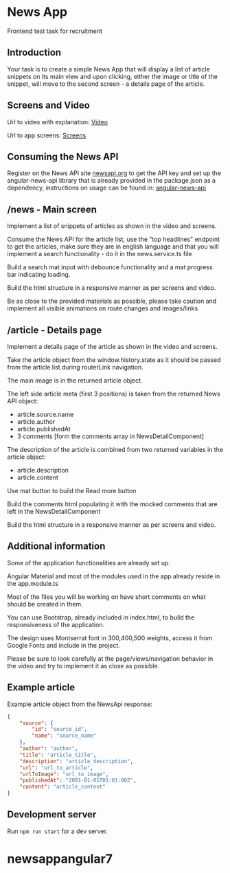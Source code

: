 # News App

Frontend test task for recruitment

## Introduction

Your task is to create a simple News App that will display a list of
article snippets on its main view and upon clicking, either the image or title
of the snippet, will move to the second screen - a details page of the article.

## Screens and Video

Url to video with explanation:
[Video](https://www.loom.com/share/625ea39129b54cc5a4a70896172f3612)

Url to app screens:
[Screens](https://drive.google.com/drive/folders/1MDTkRF2wZ-FBKjMXu5bn1DEprhABiA4N)

## Consuming the News API

Register on the News API site [newsapi.org](https://newsapi.org/) to get the API key and set up
the angular-news-api library that is already provided in the package.json as a 
dependency, instructions on usage can be found in:
[angular-news-api](https://www.npmjs.com/package/angular-news-api)

## /news - Main screen

Implement a list of snippets of articles as shown in the video and screens.

Consume the News API for the article list, use the "top headlines" endpoint
to get the articles, make sure they are in english language and that you will
implement a search functionality - do it in the news.service.ts file


Build a search mat input with debounce functionality and a mat progress bar indicating
loading.

Build the html structure in a responsive manner as per screens and video.

Be as close to the provided materials as possible, please take caution and implement
all visible animations on route changes and images/links

## /article - Details page

Implement a details page of the article as shown in the video and screens.

Take the article object from the window.history.state as it should be passed
from the article list during routerLink navigation.

The main image is in the returned article object.

The left side article meta (first 3 positions) is taken from the returned News API object:
* article.source.name
* article.author
* article.publishedAt
* 3 comments [form the comments array in NewsDetailComponent]

The description of the article is combined from two returned variables in
the article object:
* article.description
* article.content

Use mat button to build the Read more button

Build the comments html populating it with the mocked comments
that are left in the NewsDetailComponent

Build the html structure in a responsive manner as per screens and video.

## Additional information

Some of the application functionalities are already set up.

Angular Material and most of the modules used in the app already reside
in the app.module.ts

Most of the files you will be working on have short comments on what should be
created in them.

You can use Bootstrap, already included in index.html, to build the responsiveness
of the application.

The design uses Montserrat font in 300,400,500 weights, access it from Google Fonts
and include in the project.

Please be sure to look carefully at the page/views/navigation behavior in the video and try to implement
it as close as possible.

## Example article

Example article object from the NewsApi response:

```json
{
    "source": {
        "id": "source_id",
        "name": "source_name"
    },
    "author": "author",
    "title": "article_title",
    "description": "article_description",
    "url": "url_to_article",
    "urlToImage": "url_to_image",
    "publishedAt": "2001-01-01T01:01:00Z",
    "content": "article_content"
}
```

## Development server

Run `npm run start` for a dev server.
# newsappangular7
